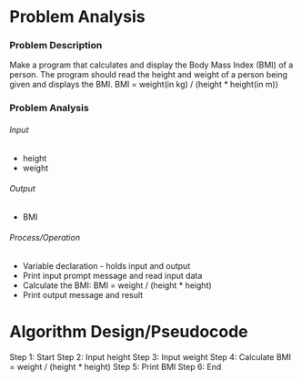 # Problem Analysis
### Problem Description
Make a program that calculates and display the Body Mass Index (BMI) of a person. The program should read the height and weight of a person being given and displays the BMI.
BMI = weight(in kg) / (height * height(in m))

### Problem Analysis
###### Input
- height
- weight
###### Output
- BMI
###### Process/Operation
- Variable declaration - holds input and output
- Print input prompt message and read input data
- Calculate the BMI:
        BMI = weight / (height * height)
- Print output message and result

# Algorithm Design/Pseudocode
Step 1: Start
Step 2: Input height
Step 3: Input weight
Step 4: Calculate BMI = weight / (height * height)
Step 5: Print BMI
Step 6: End